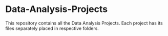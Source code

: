 # Data-Analysis-Projects
This repository contains all the Data Analysis Projects. Each project has its files separately placed in respective folders.
